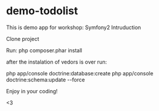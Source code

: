 demo-todolist
=============

This is demo app for workshop: Symfony2 Intruduction


Clone project

Run: php composer.phar install

after the instalation of vedors is over run:

php app/console doctrine:database:create
php app/console doctrine:schema:update --force

Enjoy in your coding!

<3
